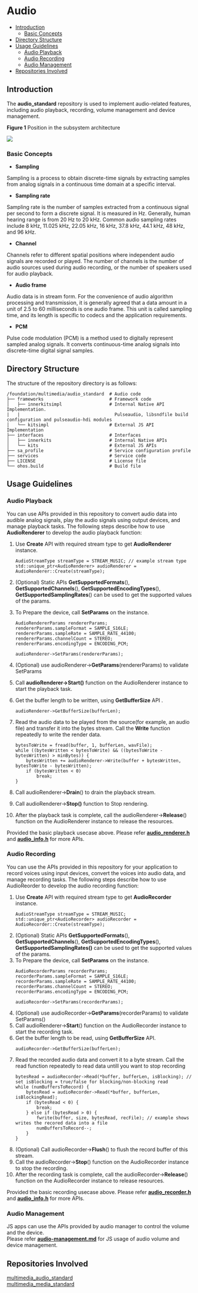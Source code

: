# Audio<a name="EN-US_TOPIC_0000001146901937"></a>

  - [Introduction](#introduction)
    - [Basic Concepts](#basic-concepts)
  - [Directory Structure](#directory-structure)
  - [Usage Guidelines](#usage-guidelines)
    - [Audio Playback](#audio-playback)
    - [Audio Recording](#audio-recording)
    - [Audio Management](#audio-management)
  - [Repositories Involved](#repositories-involved)

## Introduction<a name="introduction"></a>
The **audio\_standard** repository is used to implement audio-related features, including audio playback, recording, volume management and device management.

**Figure  1**  Position in the subsystem architecture<a name="fig483116248288"></a>  


![](figures/en-us_image_0000001152315135.png)

### Basic Concepts<a name="basic-concepts"></a>

-   **Sampling**

Sampling is a process to obtain discrete-time signals by extracting samples from analog signals in a continuous time domain at a specific interval.

-   **Sampling rate**

Sampling rate is the number of samples extracted from a continuous signal per second to form a discrete signal. It is measured in Hz. Generally, human hearing range is from 20 Hz to 20 kHz. Common audio sampling rates include 8 kHz, 11.025 kHz, 22.05 kHz, 16 kHz, 37.8 kHz, 44.1 kHz, 48 kHz, and 96 kHz.

-   **Channel**

Channels refer to different spatial positions where independent audio signals are recorded or played. The number of channels is the number of audio sources used during audio recording, or the number of speakers used for audio playback.

-   **Audio frame**

Audio data is in stream form. For the convenience of audio algorithm processing and transmission, it is generally agreed that a data amount in a unit of 2.5 to 60 milliseconds is one audio frame. This unit is called sampling time, and its length is specific to codecs and the application requirements.

-   **PCM**

Pulse code modulation \(PCM\) is a method used to digitally represent sampled analog signals. It converts continuous-time analog signals into discrete-time digital signal samples.

## Directory Structure<a name="directory-structure"></a>

The structure of the repository directory is as follows:

```
/foundation/multimedia/audio_standard  # Audio code
├── frameworks                         # Framework code
│   ├── innerkitsimpl                  # Internal Native API Implementation.
|   |                                    Pulseaudio, libsndfile build configuration and pulseaudio-hdi modules
│   └── kitsimpl                       # External JS API Implementation
├── interfaces                         # Interfaces
│   ├── innerkits                      # Internal Native APIs
│   └── kits                           # External JS APIs
├── sa_profile                         # Service configuration profile
├── services                           # Service code
├── LICENSE                            # License file
└── ohos.build                         # Build file
```

## Usage Guidelines<a name="usage-guidelines"></a>
### Audio Playback<a name="audio-playback"></a>
You can use APIs provided in this repository to convert audio data into audible analog signals, play the audio signals using output devices, and manage playback tasks. The following steps describe how to use  **AudioRenderer**  to develop the audio playback function:
1. Use **Create** API with required stream type to get **AudioRenderer** instance.
    ```
    AudioStreamType streamType = STREAM_MUSIC; // example stream type
    std::unique_ptr<AudioRenderer> audioRenderer = AudioRenderer::Create(streamType);
    ```
2. (Optional) Static APIs **GetSupportedFormats**(), **GetSupportedChannels**(), **GetSupportedEncodingTypes**(), **GetSupportedSamplingRates**() can be used to get the supported values of the params.
3. To Prepare the device, call **SetParams** on the instance.
    ```
    AudioRendererParams rendererParams;
    rendererParams.sampleFormat = SAMPLE_S16LE;
    rendererParams.sampleRate = SAMPLE_RATE_44100;
    rendererParams.channelCount = STEREO;
    rendererParams.encodingType = ENCODING_PCM;

    audioRenderer->SetParams(rendererParams);
    ```
4. (Optional) use audioRenderer->**GetParams**(rendererParams) to validate SetParams
5. Call **audioRenderer->Start()** function on the AudioRenderer instance to start the playback task.
6. Get the buffer length to be written, using **GetBufferSize** API .
    ```
    audioRenderer->GetBufferSize(bufferLen);
    ```
7. Read the audio data to be played from the source(for example, an audio file) and transfer it into the bytes stream. Call the **Write** function repeatedly to write the render data.
    ```
    bytesToWrite = fread(buffer, 1, bufferLen, wavFile);
    while ((bytesWritten < bytesToWrite) && ((bytesToWrite - bytesWritten) > minBytes)) {
        bytesWritten += audioRenderer->Write(buffer + bytesWritten, bytesToWrite - bytesWritten);
        if (bytesWritten < 0)
            break;
    }
    ```
8. Call audioRenderer->**Drain**() to drain the playback stream.

9. Call audioRenderer->**Stop()** function to Stop rendering.
10. After the playback task is complete, call the audioRenderer->**Release**() function on the AudioRenderer instance to release the resources.

Provided the basic playback usecase above. Please refer [**audio_renderer.h**](https://gitee.com/openharmony/multimedia_audio_standard/blob/master/interfaces/innerkits/native/audiorenderer/include/audio_renderer.h) and [**audio_info.h**](https://gitee.com/openharmony/multimedia_audio_standard/blob/master/interfaces/innerkits/native/audiocommon/include/audio_info.h) for more APIs.


### Audio Recording<a name="audio-recording"></a>
You can use the APIs provided in this repository for your application to record voices using input devices, convert the voices into audio data, and manage recording tasks. The following steps describe how to use AudioReorder to develop the audio recording function:

1. Use **Create** API with required stream type to get **AudioRecorder** instance.
    ```
    AudioStreamType streamType = STREAM_MUSIC;
    std::unique_ptr<AudioRecorder> audioRecorder = AudioRecorder::Create(streamType);
    ```
2. (Optional) Static APIs **GetSupportedFormats**(), **GetSupportedChannels**(), **GetSupportedEncodingTypes**(), **GetSupportedSamplingRates()** can be used to get the supported values of the params.
3. To Prepare the device, call **SetParams** on the instance.
    ```
    AudioRecorderParams recorderParams;
    recorderParams.sampleFormat = SAMPLE_S16LE;
    recorderParams.sampleRate = SAMPLE_RATE_44100;
    recorderParams.channelCount = STEREO;
    recorderParams.encodingType = ENCODING_PCM;

    audioRecorder->SetParams(recorderParams);
    ```
4. (Optional) use audioRecorder->**GetParams**(recorderParams) to validate SetParams()
5. Call audioRenderer->**Start**() function on the AudioRecorder instance to start the recording task.
6. Get the buffer length to be read, using **GetBufferSize** API. 
    ```
    audioRecorder->GetBufferSize(bufferLen);
    ```
7. Read the recorded audio data and convert it to a byte stream. Call the read function repeatedly to read data untill you want to stop recording
    ```
    bytesRead = audioRecorder->Read(*buffer, bufferLen, isBlocking); // set isBlocking = true/false for blocking/non-blocking read
    while (numBuffersToRecord) {
        bytesRead = audioRecorder->Read(*buffer, bufferLen, isBlockingRead);
        if (bytesRead < 0) {
            break;
        } else if (bytesRead > 0) {
            fwrite(buffer, size, bytesRead, recFile); // example shows writes the recored data into a file
            numBuffersToRecord--;
        }
    }
    ```
8. (Optional) Call audioRecorder->**Flush**() to flush the record buffer of this stream.
9. Call the audioRecorder->**Stop**() function on the AudioRecorder instance to stop the recording.
10. After the recording task is complete, call the audioRecorder->**Release**() function on the AudioRecorder instance to release resources.

Provided the basic recording usecase above. Please refer [**audio_recorder.h**](https://gitee.com/openharmony/multimedia_audio_standard/blob/master/interfaces/innerkits/native/audiorecorder/include/audio_recorder.h) and [**audio_info.h**](https://gitee.com/openharmony/multimedia_audio_standard/blob/master/interfaces/innerkits/native/audiocommon/include/audio_info.h) for more APIs.

### Audio Management<a name="audio-management"></a>

JS apps can use the APIs provided by audio manager to control the volume and the device.\
Please refer [**audio-management.md**](https://gitee.com/openharmony/docs/blob/master/en/application-dev/js-reference/audio-management.md) for JS usage of audio volume and device management.

## Repositories Involved<a name="repositories-involved"></a>

[multimedia\_audio\_standard](https://gitee.com/openharmony/multimedia_audio_standard)\
[multimedia\_media\_standard](https://gitee.com/openharmony/multimedia_media_standard)

